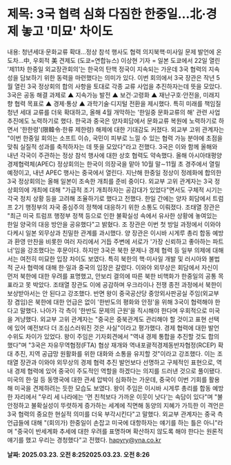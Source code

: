 # **제목: 3국 협력 심화 다짐한 한중일…北·경제 놓고 '미묘' 차이도**

  내용: 청년세대·문화교류 확대…정상 참석 행사도 협력 의지북핵·미사일 문제 발언에 온도차…中, 우회적 美 견제도    (도쿄=연합뉴스) 이상현 기자 = 일본 도쿄에서 22일 열린 '제11차 한중일 외교장관회의'는 한국의 탄핵 정국이 지속되는 가운데 3국 협력의 지속성을 담보하기 위한 동력을 마련했다는 의미가 있다.    이번 회의에서 3국 장관은 작년 5월 열린 3국 정상회의 합의 사항을 토대로 각종 교류 사업을 추진하자는데 뜻을 모았다.    3국은 공동 해결 과제로 ▲ 지속가능 발전 ▲ 보건·고령화 ▲ 재난구호·안전을, 미래지향 협력 목표로 ▲ 경제·통상 ▲ 과학기술·디지털 전환을 제시했다.     특히 미래를 책임질 청년 세대 교류를 더욱 확대하고, 올해 4월 개막하는 '한일중 문화교류의 해' 관련 사업 추진에도 노력하기로 했다.    한국과 중국은 양자회담에서 문화교류 복원에 노력하기로 하면서 '한한령'(限韓令·한류 제한령) 해제에 대한 기대감도 커졌다.       외교부 고위 관계자는 "이번 한중일 회의는 소프트 이슈, 국민이 피부로 느낄 수 있는 협력 가능 분야에 초점을 맞춰 실질적 성과를 축적하자는 데 뜻을 모았다"라고 전했다.    3국은 이와 함께 올해와 내년 각국이 주관하는 정상 참석 행사에 대한 상호 협력도 약속했다.    올해 아시아태평양경제협력체(APEC) 정상회의는 한국이 의장국을 맡아 10월 말∼11월 초 경주에서 열릴 예정이고, 내년 APEC 행사는 중국에서 열린다.    지난해 한중일 정상이 정례화에 합의한 3국 정상회의는 올해 일본이 조속한 개최를 준비 중이다.    외교부 고위 관계자는 3국 정상회의에 개최에 대해 "가급적 조기 개최하자는 공감대가 있었다"면서도 구체적 시기는 각국 정치 상황 등을 고려해 조율하기로 했다고 전했다.     한일 간에는 양자 회담에서 트럼프 2기 행정부의 자국 중심주의 정책에 대응하기 위한 소통도 이뤄졌다.    조태열 장관은 "최근 미국 트럼프 행정부 정책 등으로 인한 불확실성 속에서 유사한 상황에 놓여있는 한일 양국의 대응 방안을 공유했다"고 밝혔다.              조 장관은 이번 첫 방일 과정에서 이와야 다케시 일본 외무상과 친밀한 관계를 과시했다.    양 장관은 이시바 시게루 총리 합동 예방과 환영 만찬을 비롯한 여러 자리에서 거듭 주변에 서로가 '가장 신뢰하고 좋아하는 파트너'임을 강조했다는 후문이다.    하지만 3국은 북한 문제나 경제 협력 등 일부 의제에 대해서는 여전히 미묘한 입장 차이도 보였다.    특히 북한의 핵·미사일 개발 및 러시아와 불법적 군사 협력에 대해 한·일과 중국의 입장은 갈렸다.    이와야 외무상은 회담에서 자신이 먼저 북한에 대한 우려를 표명했고, 안보리 결의에 따른 북한 비핵화가 한중일의 공통 목표라고 못 박았다.    조태열 장관도 이에 공감하며 우크라이나 전쟁 종전 과정에서 북한이 보상받아서는 안 된다고 강조했다.    반면 왕이 중국공산당 중앙외사판공실 주임(외교부장 겸임)은 북한에 대한 언급은 없이 '한반도의 평화와 안정'을 위해 3국이 협력해야 한다고 말했다. 나아가 각 측이 '한반도 문제의 근원'을 직시해야 한다며 우회적으로 미국을 겨냥했다.    외교부 고위 관계자는 "중국은 중북관계도 관리해야 할 것이고 표현 선택에 있어 예전보다 더 조심스러워진 것은 사실"이라고 평가했다.    경제 협력에 대한 발언 수위도 차이가 있었다.    왕이 주임은 기자회견에서 "역내 경제 통합을 추진할 것도 합의했다"며 "3국은 자유무역협정(FTA) 협상 재개와 역내포괄적경제동반자협정(RCEP) 확대 추진, 지역 공급망 원활화를 위한 대화와 소통을 유지할 것"이라고 강조했다.    이는 조태열 장관과 이와야 외무상의 경제 협력 추진 발언보다 선명하고 구체적인 표현으로, 역내 경제 협력에 있어 중국이 주도적인 역할을 하겠다는 의지를 드러낸 것으로 풀이됐다.        미국의 한·일 등 동맹국에 대한 관세 압박이 심화하는 가운데, 중국이 이번 기회를 활용해 미국을 견제하려는 듯한 모습도 보였다.    왕이 주임은 이시바 시게루 총리를 합동 예방한 자리에서 "우리 세 나라에는 '먼 친척보다 가까운 이웃이 낫다'는 속담이 있다"며 "불안정하고 불확실성이 뚜렷하게 증가하는 세계에 직면해 동양의 지혜가 가득한 이 격언은 3국 협력의 중요한 현실적 의미를 더욱 부각시킨다"고 말했다.    외교부 관계자는 중국 측 언급들에 대해 "(회의가) 한중일이 손잡고 미국에 대항하자는 얘기를 하는 틀은 아니"라며 "중국이 반세계화 추세에 대한 우려를 표명하며 확산하지 않도록 해야 한다는 원론적 얘기를 했고 우리는 경청했다"고 전했다.    hapyry@yna.co.kr

  **날짜: 2025.03.23. 오전 8:252025.03.23. 오전 8:26**